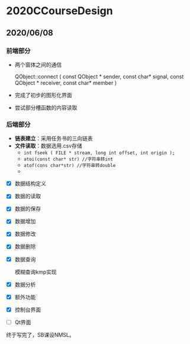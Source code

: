 # 2020CCourseDesign

## 2020/06/08

### 前端部分

+ 两个窗体之间的通信

  QObject::connect ( const QObject * sender, const char* signal, const QObject * receiver, const char* member ) 

+ 完成了初步的图形化界面

+ 尝试部分槽函数的内容读取

### 后端部分

+ **链表建立**：采用任务书的三向链表
+ **文件读取**：数据选用.csv存储
  + ```int fseek ( FILE * stream, long int offset, int origin );```
  + ```atoi(const char* str) //字符串转int ```
  + ```atof(cons char*str) //字符串转double```
  + 

- [x] 数据结构定义

- [x] 数据的读取

- [x] 数据的保存

- [x] 数据增加

- [x] 数据修改

- [x] 数据删除

- [x] 数据查询

  模糊查询kmp实现

- [x] 数据分析

- [x] 额外功能

- [x] 控制台界面

- [ ] Qt界面

终于写完了，SB课设NMSL。